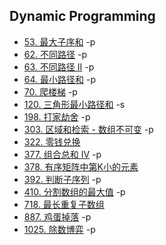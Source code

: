 ## Dynamic Programming

- [53. 最大子序和](53.md) -p
- [62. 不同路径](62.md) -p
- [63. 不同路径 II](63.md) -p
- [64. 最小路径和](64.md) -p
- [70. 爬楼梯](70.md) -p
- [120. 三角形最小路径和](120.md) -s
- [198. 打家劫舍](198.md) -p
- [303. 区域和检索 - 数组不可变](303.md) -p
- [322. 零钱兑换](322.md)
- [377. 组合总和 Ⅳ](377.md) -p
- [378. 有序矩阵中第K小的元素](378.md)
- [392. 判断子序列](392.md) -p
- [410. 分割数组的最大值](410.md) -p
- [718. 最长重复子数组](718.md)
- [887. 鸡蛋掉落](887.md) -p
- [1025. 除数博弈](1025.md) -p
